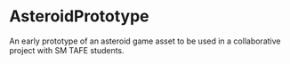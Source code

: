 # AsteroidPrototype
 An early prototype of an asteroid game asset to be used in a collaborative project with SM TAFE students. 
